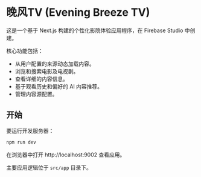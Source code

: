 # 晚风TV (Evening Breeze TV)

这是一个基于 Next.js 构建的个性化影院体验应用程序，在 Firebase Studio 中创建。

核心功能包括：
- 从用户配置的来源动态加载内容。
- 浏览和搜索电影及电视剧。
- 查看详细的内容信息。
- 基于观看历史和偏好的 AI 内容推荐。
- 管理内容源配置。

## 开始

要运行开发服务器：
```bash
npm run dev
```
在浏览器中打开 http://localhost:9002 查看应用。

主要应用逻辑位于 `src/app` 目录下。
